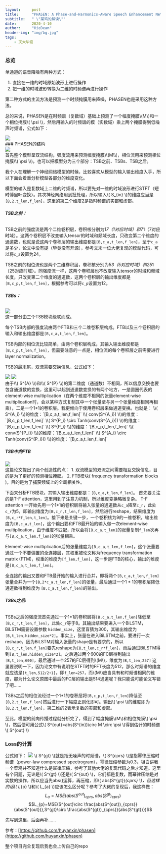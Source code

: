 ```yaml
---
layout:     post
title:      "PHASEN: A Phase-and-Harmonics-Aware Speech Enhancement Network 论文解读"
subtitle:   " \"菜鸡的解读\""
date:       2020-4-10
author:     "HieDean"
header-img: "img/bg.jpg"
tags:
    - 天大毕设
---
```


### 总览
单通道的语音降噪有两种方式：
1. 直接在一维的时域原始波形上进行操作
2. 把一维的时域波形转换为二维的时频谱再进行操作

第二种方式的主流方法是预测一个时频掩膜用来降噪，PHASEN也是采用这种方法。

总的来说，PHASEN是在时频谱（复数域）基础上预测了一个幅度掩膜\\(M\\)和一个相位掩膜\\( \psi \\)，然后用输入的时频谱的模（实数域）乘上两个掩膜得到低噪声时频谱，公式如下：
<div style="align: center">
    <img src="https://upload-images.jianshu.io/upload_images/8128430-3288dd03a13eff82.png?imageMogr2/auto-orient/strip%7CimageView2/2/w/1240"/>
</div>
### PHASEN的结构
<div style="align: center">
    <img src="https://upload-images.jianshu.io/upload_images/8128430-d6793b16f927a39c.png?imageMogr2/auto-orient/strip%7CimageView2/2/w/1240"/>
</div>
首先整个模型呈双流结构，强度流用来预测幅度掩膜\\(M\\)，相位流用来预测相位掩膜\\( \psi \\)。也可以把模型分为三个部分：TSB之前、TSBs、TSB之后。

我个人在理解一个神经网络模型的时候，比较喜欢从模型的输入输出维度入手，所以下面会着重分析模型各部分的维度变化。

模型的输入是复数域上二维的时频谱，所以要先对一维的时域波形进行STFT（短时傅里叶变换）。其次神经网络用到批处理，所以输入\\( S_{in} \\)的维度应当是`[B,2,t_len,f_len]`，这里的第二个维度2是指时频谱的实部和虚部。

###### **TSB之前：**
TSB之前的强度流是两个二维卷积层，卷积核分别为1*7（1对应时域）和7*1（7对应时域）。这两个卷积层不改变输入tensor的时域和频域长度，只改变第二个维度的通道数，也就是说这两个卷积层的输出维度都是`[B,c_a,t_len,f_len]`，至于`c_a`是多少，论文中没有提（毕竟没有开源），参考文末一位大佬复现的模型代码，可以将`c_a`设置为24。

TSB之前的相位流也是两个二维卷积层，卷积核分别为5*3（5对应时域）和25*1（25对应时域）。同强度流一样，这两个卷积层也不改变输入tensor的时域和频域长度，只改变第二个维度的通道数，这两个卷积层的输出维度都是`[B,c_p,t_len,f_len]`，根据参考可以将`c_p`设置为12。

###### **TSBs：**
<div style="align: center">
    <img src="https://upload-images.jianshu.io/upload_images/8128430-9e19f317b72e7024.png?imageMogr2/auto-orient/strip%7CimageView2/2/w/1240"/>
</div>
这一部分由三个TSB模块级联而成。

每个TSB内部的强度流由两个FTB和三个二维卷积层构成。FTB以及三个卷积层的输入和输出维度都是`[B,c_a,t_len,f_len]`。

TSB内部的相位流比较简单，由两个卷积层构成，其输入输出维度都是`[B,c_p,t_len,f_len]`，但需要注意的一点是，相位流的每个卷积层之前需要进行layer normalization。

TSB的最末尾，双流需要交换信息，公式如下：
<div style="align: center">
    <img src="https://upload-images.jianshu.io/upload_images/8128430-f69d7898a4cc6f35.png?imageMogr2/auto-orient/strip%7CimageView2/2/w/1240"/>
    <img src="https://upload-images.jianshu.io/upload_images/8128430-5fd43389ae42de95.png?imageMogr2/auto-orient/strip%7CimageView2/2/w/1240"/>
</div>
由于\\( S^{A} \\)和\\( S^{P} \\)的第二维度（通道数）不相同，所以信息交换也要包含通道数的变换，这里可以起到通道数变换的有两个地方，一是圆圈代表的element-wise multiplication（在两个维度不相同的张量element-wise multiplication时，会以某种方式复制其中一个张量至与另一个张量维度相同再相乘），二是一个1*1的卷积层。我更倾向于使用卷积层来做通道变换。也就是：
\\( S^{A_i} \\)的维度：`[B,c_a,t_len,f_len]`
\\( conv(S^{A_i}) \\)的维度：`[B,c_p,t_len,f_len]`
\\( S^{P_i} \circ Tanh(conv(S^{A_i})) \\)的维度：`[B,c_p,t_len,f_len]`
\\( S^{P_i} \\)的维度：`[B,c_p,t_len,f_len]`
\\( conv(S^{P_i}) \\)的维度：`[B,c_a,t_len,f_len]`
\\( S^{A_i} \circ Tanh(conv(S^{P_i})) \\)的维度：`[B,c_a,t_len,f_len]`

##### **TSB中的FTB**
<div style="align: center">
    <img src="https://upload-images.jianshu.io/upload_images/8128430-c57ef321578df4e2.png?imageMogr2/auto-orient/strip%7CimageView2/2/w/1240"/>
</div>
这篇论文提出了两个创造性的点：
1. 双流模型的双流之间需要相互交换信息，目的是为了更好的预测相位掩膜。
2. FTB模块( frequency transformation blocks )，目的是为了捕获频域上的全局相关性。

下面来分析FTB模块，其输入输出维度都是：`[B,c_a,t_len,f_len]`。
首先要关注的是T-F attention，这里用到了注意力机制，所以维度变换略微复杂。
T-F attention 一开始先用一个1*1的卷积层将输入张量的通道数从`c_a`降至`c_r`，此处`c_r`为5，即输出维度为`[B,c_r,t_len,f_len]`，然后进行reshape，结果维度为`[B,c_r*f_len,t_len]`。接下来是关键一步，一个卷积核为9的一维卷积，输出维度为`[B,c_a,t_len]`，这个输出要和FTB最开始的输入做一次element-wise multiplication，由于维度不匹配，所以会将`[B,c_a,t_len]`的张量复制`f_len`次再与`[B,c_a,t_len,f_len]`的张量相乘。

Element-wise multiplication后的张量维度为`[B,c_a,t_len,f_len]`，这个张量要通过一个不要偏置的全连接层，其权重被论文称为frequency transformation matrix (FTM)，权重的维度为`[f_len,f_len]`，这一步是FTB的核心，输出的维度是`[B,c_a,t_len,f_len]`。

全连接的输出又要和FTB最开始的输入进行合并，即将两个`[B,c_a,t_len,f_len]`张量合并为一个`[B,2*c_a,t_len,f_len]`的张量，最后通过一个$1*1$的卷积层降低通道数得到维度为
`[B,c_a,t_len,f_len]`的输出。

###### **TSBs之后:**
TSBs之后的强度流首先通过一个1*1的卷积层将`[B,c_a,t_len,f_len]`降低至`[B,c_r,t_len,f_len]`，此处`c_r`等于8。其输出结果要进入一个BiLSTM，BiLSTM需要设置参数 `hidden_size`，这里盲猜为300，其输出维度为`[B,t_len,hidden_size*2]`。事实上，张量在进入BiLSTM之前，要进行一次reshape，因为BiLSTM对输入张量的shape是有要求的，所以`[B,c_r,t_len,f_len]`要先reshape为`[B,t_len,c_r*f_len]`，而后通过BiLSTM得到`[B,t_len,hidden_size*2]`。之后通过两个600的FC层得到输出`[B,t_len,600]`，最后通过一个257的FC层得到\\(M\\)，维度为`[B,t_len,257]`
这里要说明一下，因为论文中有说明在STFT时的FFT长度为512，那么时频谱的维度就应该是`[t_len,512/2+1]`，即`f_len=257`，而\\(M\\)应当具有和时频谱相同的维度，那为什么论文原图中最后的FC层的输出是514通道呢？我只能说可能论文写错了吧......

TSBs之后的相位流经过一个1*1的卷积层将`[B,c_p,t_len,f_len]`降低至`[B,2,t_len,f_len]`然后进行一下幅度正则化即可。输出\\( \psi \\)的维度即为`[B,2,t_len,f_len]`，第二维的2表示复数的实部和虚部。

至此，模型的前向传播过程就分析完了，得到了幅度掩膜\\(M\\)和相位掩膜\\( \psi \\)，然后便可用公式\\( S^{out}=abs(S^{in})\circ M \circ \psi \\)得到估计的时频谱\\( S^{out} \\)

### Loss的计算
公式如下：
![](https://upload-images.jianshu.io/upload_images/8128430-7a9939bcf2bd082e.png?imageMogr2/auto-orient/strip%7CimageView2/2/w/1240)
\\( S^{gt} \\)就是指无噪声的时频谱，\\( S^{cprs} \\)是指幂律压缩时频谱（power-law compressed spectrogram），幂律压缩参数为0.3，坦白讲我一个菜鸡并不知道什么是幂律压缩，参考了其他大佬的复现代码之后才知道。这里有个问题，无论是\\( S^{gt} \\)还是\\( S^{out} \\)，它们都是复数，而幂律压缩是对实数的操作，所以应当先abs()运算，再压缩，即\\( abs(S^{gt})_{cprs} \\)，但这样的话\\( L_{p} \\)和\\( L_{a} \\)应该怎么区分呢？参考了大佬的复现后，我这样做：
$$L_{a}=MSE(abs(S^{out})_{cprs},abs(S^{gt})_{cprs})$$
$$L_{p}=MSE(S^{out}\circ \frac{abs(S^{out})_{cprs}}{abs(S^{out})},S^{gt}\circ \frac{abs(S^{gt})_{cprs}}{abs(S^{gt})})$$

先写到这里，后面再补......

参考：[https://github.com/huyanxin/phasen](https://github.com/huyanxin/phasen)

整个项目完全复现后我也会上传自己的repo

<script type="text/javascript"
   src="http://cdn.mathjax.org/mathjax/latest/MathJax.js?config=TeX-AMS-MML_HTMLorMML">
</script>
